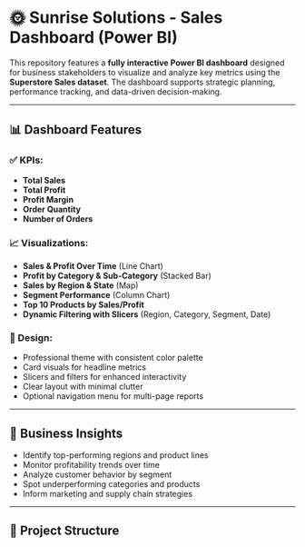 # 🌞 Sunrise Solutions - Sales Dashboard (Power BI)

This repository features a **fully interactive Power BI dashboard** designed for business stakeholders to visualize and analyze key metrics using the **Superstore Sales dataset**. The dashboard supports strategic planning, performance tracking, and data-driven decision-making.

---

## 📊 Dashboard Features

### ✅ KPIs:
- **Total Sales**
- **Total Profit**
- **Profit Margin**
- **Order Quantity**
- **Number of Orders**

### 📈 Visualizations:
- **Sales & Profit Over Time** (Line Chart)
- **Profit by Category & Sub-Category** (Stacked Bar)
- **Sales by Region & State** (Map)
- **Segment Performance** (Column Chart)
- **Top 10 Products by Sales/Profit**
- **Dynamic Filtering with Slicers** (Region, Category, Segment, Date)

### 🎨 Design:
- Professional theme with consistent color palette
- Card visuals for headline metrics
- Slicers and filters for enhanced interactivity
- Clear layout with minimal clutter
- Optional navigation menu for multi-page reports

---

## 🧠 Business Insights

- Identify top-performing regions and product lines
- Monitor profitability trends over time
- Analyze customer behavior by segment
- Spot underperforming categories and products
- Inform marketing and supply chain strategies

---

## 📁 Project Structure
